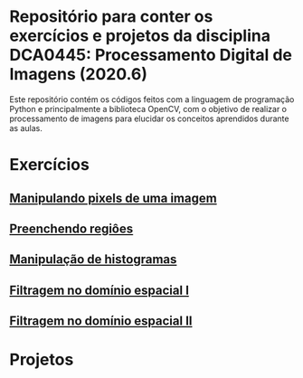 # Repositório para conter os exercícios e projetos da disciplina DCA0445: Processamento Digital de Imagens (2020.6)

Este repositório contém os códigos feitos com a linguagem de programação Python e principalmente a biblioteca OpenCV, com o objetivo de realizar o processamento de imagens para elucidar os conceitos aprendidos durante as aulas.

# Exercícios

## [Manipulando pixels de uma imagem](https://github.com/MailsonRodrigues/digital_image_processing/blob/master/exercises/Exercicios_1.ipynb)
## [Preenchendo regiôes](https://github.com/MailsonRodrigues/digital_image_processing/blob/master/exercises/Exercicios_2.ipynb)
## [Manipulação de histogramas](https://github.com/MailsonRodrigues/digital_image_processing/blob/master/exercises/Exercicios_3.ipynb)
## [Filtragem no domínio espacial I](https://github.com/MailsonRodrigues/digital_image_processing/blob/master/exercises/Exercicios_4.ipynb)
## [Filtragem no domínio espacial II](https://github.com/MailsonRodrigues/digital_image_processing/blob/master/exercises/Exercicios_5.ipynb)


# Projetos
